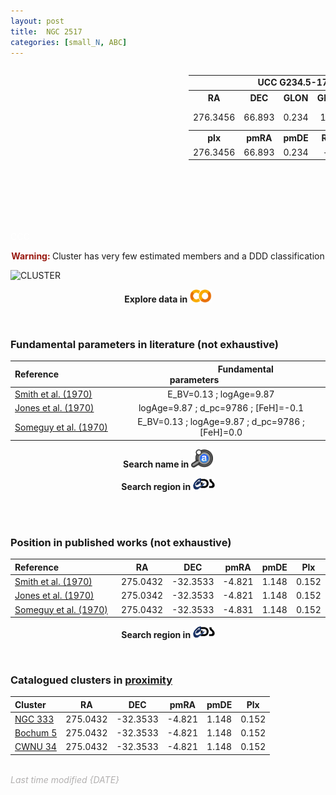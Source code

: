 ```yaml
---
layout: post
title:  NGC 2517
categories: [small_N, ABC]
---
```


<!-- include Aladin Lite CSS file in the head section of your page -->
<link rel="stylesheet" href="https://aladin.u-strasbg.fr/AladinLite/api/v2/latest/aladin.min.css" />
<!-- you can skip the following line if your page already integrates the jQuery library -->
<script type="text/javascript" src="https://code.jquery.com/jquery-1.12.1.min.js" charset="utf-8"></script>
<!-- Aladin Lite CS -->


<div style="display: flex; justify-content: space-between;">
   <div style="text-align: center;">
      <!-- Left block -->
      <!-- Aladin Lite viewer -->
      <div id="aladin-lite-div" align="left" style="width:285px;height:250px;"></div>
      <script type="text/javascript" src="https://aladin.u-strasbg.fr/AladinLite/api/v2/latest/aladin.min.js" charset="utf-8"></script>
      <script type="text/javascript">var aladin = A.aladin('#aladin-lite-div', {survey: "P/DSS2/color", fov:0.5, target: "ngc 2516"});</script>
   </div>
   <!-- Aladin Lite viewer -->
   <!-- Left block -->
   <!-- Right block -->
   <table style="text-align: center;">
      <!-- Row 0 (title) -->
      <tr>
         <td align="center" colspan="5"><b>&nbsp;&nbsp;&nbsp;&nbsp;&nbsp;&nbsp;&nbsp;&nbsp;&nbsp;&nbsp;&nbsp;&nbsp;&nbsp;&nbsp;&nbsp;&nbsp;&nbsp;&nbsp;&nbsp;&nbsp;&nbsp;&nbsp;&nbsp;&nbsp;UCC G234.5-17.3 (<a href="#" title="Cluster class">0.43</a>)</b></td>
      </tr>
      <!-- Row 1 -->
      <tr>
         <th>RA</th>
         <th>DEC</th>
         <th>GLON</th>
         <th>GLAT</th>
         <th>Class</th>
      </tr>
      <!-- Row 2 -->
      <tr>
         <td>276.3456</td>
         <td>66.893</td>
         <td>0.234</td>
         <td>100</td>
         <td>
            <span style="color: green; font-weight: bold;">A</span>
            <span style="color: #FFC300; font-weight: bold;">B</span>
            <span style="color: red; font-weight: bold;">C</span>
            <span style="color: purple; font-weight: bold;">D</span>
         </td>
      </tr>
      <!-- Row 3 -->
      <tr>
         <th>plx</th>
         <th>pmRA</th>
         <th>pmDE</th>
         <th>R_v</th>
         <th>N_20</th>
      </tr>
      <!-- Row 4 -->
      <tr>
         <td>276.3456</td>
         <td>66.893</td>
         <td>0.234</td>
         <td>--</td>
         <td>100</td>
      </tr>
   </table>
   <!-- Right block -->
</div>

<!-- Hidden for search purposes -->
<font color="#FFFFFF">CCC</font>

<div style="text-align: center;">
   <span style="color: #99180f; font-weight: bold;">Warning: </span><span>Cluster has very few estimated members and a DDD classification</span>
</div>

![CLUSTER](https://raw.githubusercontent.com/ucc23/plots/main/plots/cluster.png)

<p style="text-align:center"><b>Explore data in </b> <a href="https://colab.research.google.com/github/UCC23/datafiles/blob/master/notebooks/Gulliver_22.ipynb" target="_blank"><img src="https://raw.githubusercontent.com/ucc23/ucc/main/images/colab_logo.png" alt="Google Colab" width="7%" height="7%"></a></p>
<br>


### Fundamental parameters in literature (not exhaustive)

| Reference<code>&nbsp;&nbsp;&nbsp;&nbsp;&nbsp;&nbsp;&nbsp;&nbsp;&nbsp;&nbsp;&nbsp;&nbsp;</code> | <code>&nbsp;&nbsp;&nbsp;&nbsp;&nbsp;&nbsp;&nbsp;&nbsp;&nbsp;&nbsp;&nbsp;</code>Fundamental parameters<code>&nbsp;&nbsp;&nbsp;&nbsp;&nbsp;&nbsp;&nbsp;&nbsp;&nbsp;&nbsp;&nbsp;&nbsp;</code>|
| :---         |     :---:      |
| [Smith et al. (1970)](http://ads.etc)   | E_BV=0.13 ; logAge=9.87    |
| [Jones et al. (1970)](http://ads.etc)   | logAge=9.87 ; d_pc=9786 ; [FeH]=-0.1  |
| [Someguy et al. (1970)](http://ads.etc)   | E_BV=0.13 ; logAge=9.87 ; d_pc=9786 ; [FeH]=0.0 |

<p style="text-align:center"><b>Search name in </b><a href="https://ui.adsabs.harvard.edu/search/q=%20collection%3Aastronomy%20%3Dbody%3A%22Bochum%207%22&sort=date%20desc%2C%20bibcode%20desc&p_=0" target="_blank"><img src="https://raw.githubusercontent.com/ucc23/ucc/main/images/ads_logo.png" alt="SAO/NASA ADS" width="7%" height="7%"></a></p>

<p style="text-align:center"><b>Search region in </b><a href="https://ui.adsabs.harvard.edu/search/q=%20collection%3Aastronomy%20%3Dbody%3A%22Bochum%207%22&sort=date%20desc%2C%20bibcode%20desc&p_=0" target="_blank"><img src="https://raw.githubusercontent.com/ucc23/ucc/main/images/cds_logo.png" alt="CDS" width="7%" height="7%"></a></p>
<br>
<br>


### Position in published works (not exhaustive)

| Reference<code>&nbsp;&nbsp;&nbsp;&nbsp;&nbsp;&nbsp;&nbsp;&nbsp;&nbsp;&nbsp;&nbsp;&nbsp;</code>   | RA    | DEC   | pmRA  | pmDE  | Plx   |
| :---         | :---: | :---: | :---: | :---: | :---: |
| [Smith et al. (1970)](http://ads.etc)   | 275.0432 | -32.3533 | -4.821 | 1.148 | 0.152 |
| [Jones et al. (1970)](http://ads.etc)   | 275.0342 | -32.3533 | -4.821 | 1.148 | 0.152 |
| [Someguy et al. (1970)](http://ads.etc) | 275.0432 | -32.3533 | -4.831 | 1.148 | 0.152 |

<p style="text-align:center"><b>Search region in </b><a href="http://cdsportal.u-strasbg.fr/?target=11.9662%2066.7755" target="_blank"><img src="https://raw.githubusercontent.com/ucc23/ucc/main/images/cds_logo.png" alt="CDS" width="7%" height="7%"></a></p>
<br>

### Catalogued clusters in <a href="faq.html" title="See FAQ for definition of proximity">proximity</a>

| Cluster         | RA    | DEC   | pmRA  | pmDE  | Plx         |
| :---         | :---: | :---: | :---: | :---: | :---:       |
| [NGC 333](https://ucc.ar)  | 275.0432 | -32.3533 | -4.821 | 1.148 | 0.152 |
| [Bochum 5](https://ucc.ar) | 275.0432 | -32.3533 | -4.821 | 1.148 | 0.152 |
| [CWNU 34](https://ucc.ar)  | 275.0432 | -32.3533 | -4.821 | 1.148 | 0.152 |



<br>
<font color="b3b1b1"><i>Last time modified {DATE}</i></font>
